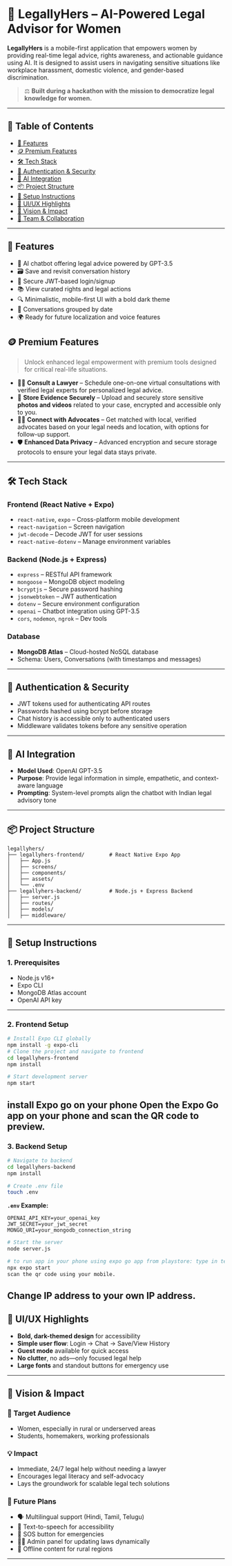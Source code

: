 
# 💼 LegallyHers – AI-Powered Legal Advisor for Women

**LegallyHers** is a mobile-first application that empowers women by providing real-time legal advice, rights awareness, and actionable guidance using AI. It is designed to assist users in navigating sensitive situations like workplace harassment, domestic violence, and gender-based discrimination.

> ⚖️ **Built during a hackathon with the mission to democratize legal knowledge for women.**

---

## 🔗 Table of Contents

- [🚀 Features](#-features)
- [🪙 Premium Features](#-Premium-features)
- [🛠 Tech Stack](#-tech-stack)
- [🔐 Authentication & Security](#-authentication--security)
- [🧠 AI Integration](#-ai-integration)
- [📦 Project Structure](#-project-structure)
- [🔧 Setup Instructions](#-setup-instructions)
- [📱 UI/UX Highlights](#-uiux-highlights)
- [🎯 Vision & Impact](#-vision--impact)
- [🤝 Team & Collaboration](#-team--collaboration)

---

## 🚀 Features

- 🤖 AI chatbot offering legal advice powered by GPT-3.5
- 🗃 Save and revisit conversation history
- 🔐 Secure JWT-based login/signup
- 📚 View curated rights and legal actions
- 🔍 Minimalistic, mobile-first UI with a bold dark theme
- 📅 Conversations grouped by date
- 🌍 Ready for future localization and voice features

 ## 🪙 Premium Features

> Unlock enhanced legal empowerment with premium tools designed for critical real-life situations.

* 👩‍⚖️ **Consult a Lawyer** – Schedule one-on-one virtual consultations with verified legal experts for personalized legal advice.
* 🧾 **Store Evidence Securely** – Upload and securely store sensitive **photos and videos** related to your case, encrypted and accessible only to you.
* 🧑‍💼 **Connect with Advocates** – Get matched with local, verified advocates based on your legal needs and location, with options for follow-up support.
* 🛡️ **Enhanced Data Privacy** – Advanced encryption and secure storage protocols to ensure your legal data stays private.


---

## 🛠 Tech Stack

### Frontend (React Native + Expo)

- `react-native`, `expo` – Cross-platform mobile development
- `react-navigation` – Screen navigation
- `jwt-decode` – Decode JWT for user sessions
- `react-native-dotenv` – Manage environment variables

### Backend (Node.js + Express)

- `express` – RESTful API framework
- `mongoose` – MongoDB object modeling
- `bcryptjs` – Secure password hashing
- `jsonwebtoken` – JWT authentication
- `dotenv` – Secure environment configuration
- `openai` – Chatbot integration using GPT-3.5
- `cors`, `nodemon`, `ngrok` – Dev tools

### Database

- **MongoDB Atlas** – Cloud-hosted NoSQL database
- Schema: Users, Conversations (with timestamps and messages)

---

## 🔐 Authentication & Security

- JWT tokens used for authenticating API routes
- Passwords hashed using bcrypt before storage
- Chat history is accessible only to authenticated users
- Middleware validates tokens before any sensitive operation

---

## 🧠 AI Integration

- **Model Used**: OpenAI GPT-3.5
- **Purpose**: Provide legal information in simple, empathetic, and context-aware language
- **Prompting**: System-level prompts align the chatbot with Indian legal advisory tone

---

## 📦 Project Structure

```
legallyhers/
├── legallyhers-frontend/        # React Native Expo App
│   ├── App.js
│   ├── screens/
│   ├── components/
│   ├── assets/
│   └── .env
├── legallyhers-backend/         # Node.js + Express Backend
│   ├── server.js
│   ├── routes/
│   ├── models/
│   ├── middleware/

```

---

## 🔧 Setup Instructions

### 1. Prerequisites

- Node.js v16+
- Expo CLI
- MongoDB Atlas account
- OpenAI API key

---

### 2. Frontend Setup

```bash
# Install Expo CLI globally
npm install -g expo-cli
# Clone the project and navigate to frontend
cd legallyhers-frontend
npm install

# Start development server
npm start
```
install Expo go on your phone
Open the Expo Go app on your phone and scan the QR code to preview.
---

### 3. Backend Setup

```bash
# Navigate to backend
cd legallyhers-backend
npm install

# Create .env file
touch .env
```

**`.env` Example:**
```
OPENAI_API_KEY=your_openai_key
JWT_SECRET=your_jwt_secret
MONGO_URI=your_mongodb_connection_string
```

```bash
# Start the server
node server.js

# to run app in your phone using expo go app from playstore: type in terminal:
npx expo start
scan the qr code using your mobile.

```
Change IP address to your own IP address.
---

## 📱 UI/UX Highlights

- **Bold, dark-themed design** for accessibility
- **Simple user flow**: Login → Chat → Save/View History
- **Guest mode** available for quick access
- **No clutter**, no ads—only focused legal help
- **Large fonts** and standout buttons for emergency use

---

## 🎯 Vision & Impact

### 🎯 Target Audience
- Women, especially in rural or underserved areas
- Students, homemakers, working professionals

### 💡 Impact
- Immediate, 24/7 legal help without needing a lawyer
- Encourages legal literacy and self-advocacy
- Lays the groundwork for scalable legal tech solutions

### 🔮 Future Plans

- 🗣️ Multilingual support (Hindi, Tamil, Telugu)
- 🎤 Text-to-speech for accessibility
- 🚨 SOS button for emergencies
- 🧑‍💻 Admin panel for updating laws dynamically
- 📴 Offline content for rural regions

---









